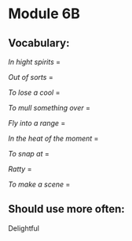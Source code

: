 
Module 6B
===

Vocabulary:
---

*In hight spirits* =

*Out of sorts* =

*To lose a cool* =

*To mull something over* =

*Fly into a range* =

*In the heat of the moment* =

*To snap at* =

*Ratty* =

*To make a scene* =


Should use more often:
---

Delightful
